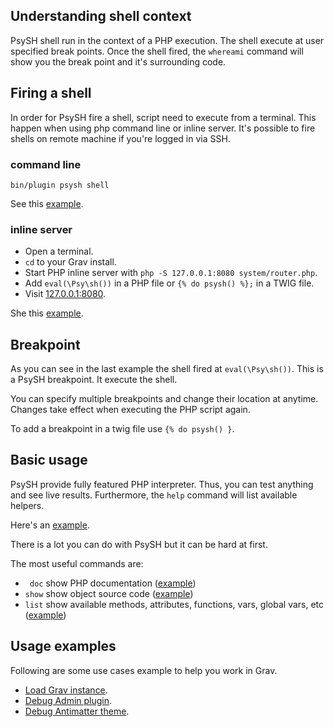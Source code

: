 ## Understanding shell context

PsySH shell run in the context of a PHP execution. The shell execute at user specified break points. Once the shell fired, the `whereami` command will show you the break point and it's surrounding code.

## Firing a shell

In order for PsySH fire a shell, script need to execute from a terminal. This happen when using php command line or inline server. It's possible to fire shells on remote machine if you're logged in via SSH.

### command line

`bin/plugin psysh shell`

See this [example](assets/fire-command-line.png).

### inline server

* Open a terminal.
* `cd` to your Grav install.
* Start PHP inline server with `php -S 127.0.0.1:8080 system/router.php`.
* Add `eval(\Psy\sh())` in a PHP file or `{% do psysh() %};` in a TWIG file.
* Visit [127.0.0.1:8080](http://127.0.0.1:8080).

She this [example](assets/fire-inline-server.png).

## Breakpoint

As you can see in the last example the shell fired at `eval(\Psy\sh())`. This is a PsySH breakpoint. It execute the shell.

You can specify multiple breakpoints and change their location at anytime. Changes take effect when executing the PHP script again.

To add a breakpoint in a twig file use `{% do psysh() }`.

## Basic usage

PsySH provide fully featured PHP interpreter. Thus, you can test anything and see live results. Furthermore, the `help` command will list available helpers.

Here's an [example](assets/basic-usage.png).

There is a lot you can do with PsySH but it can be hard at first.

The most useful commands are:

* ` doc` show PHP documentation ([example](assets/basic-usage-doc.png))
* `show` show object source code ([example](assets/basic-usage-show.png))
* `list` show available methods, attributes, functions, vars, global vars, etc ([example](assets/basic-usage-list.png))

## Usage examples

Following are some use cases example to help you work in Grav.

* [Load Grav instance](assets/usecase-grav-instance.png).
* [Debug Admin plugin](assets/usecase-debug-plugin.png).
* [Debug Antimatter theme](assets/usecase-debug-twig.png).